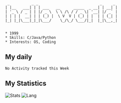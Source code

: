 ```
 _          _ _                            _     _ 
| |__   ___| | | ___   __      _____  _ __| | __| |
| '_ \ / _ | | |/ _ \  \ \ /\ / / _ \| '__| |/ _` |
| | | |  __| | | (_) |  \ V  V | (_) | |  | | (_| |
|_| |_|\___|_|_|\___/    \_/\_/ \___/|_|  |_|\__,_|
                                                   

* 1999
* Skills: C/Java/Python
* Interests: OS, Coding
```


## My daily
<!--START_SECTION:waka-->
```text
No Activity tracked this Week
```
<!--END_SECTION:waka-->



## My Statistics
![Stats](https://github-readme-stats.vercel.app/api?username=somnusyyy)
![Lang](https://github-readme-stats.vercel.app/api/top-langs/?username=somnusyyy&hide=ipynb,html&layout=compact)
